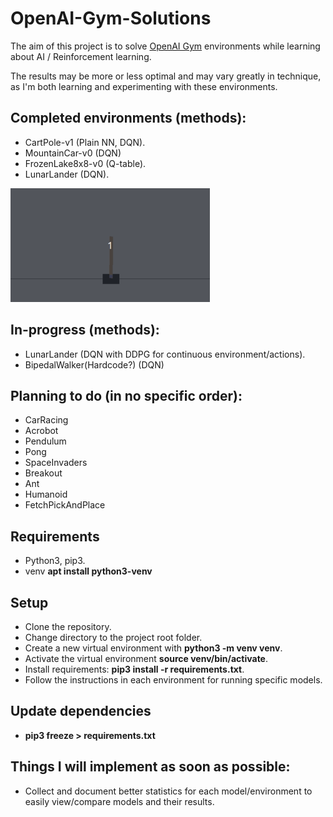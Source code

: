 # OpenAI-Gym-Solutions

The aim of this project is to solve [OpenAI Gym](https://gym.openai.com/) environments while learning about AI / Reinforcement learning.

The results may be more or less optimal and may vary greatly in technique, as I'm both learning and experimenting with these environments.

## Completed environments (methods):
- CartPole-v1 (Plain NN, DQN).
- MountainCar-v0 (DQN)
- FrozenLake8x8-v0 (Q-table).
- LunarLander (DQN).

![](Extra/CombinedSolves.gif)


## In-progress (methods):
- LunarLander (DQN with DDPG for continuous environment/actions).
- BipedalWalker(Hardcode?) (DQN)

## Planning to do (in no specific order):
- CarRacing
- Acrobot
- Pendulum
- Pong
- SpaceInvaders
- Breakout
- Ant
- Humanoid
- FetchPickAndPlace

## Requirements
- Python3, pip3.
- venv **apt install python3-venv**

## Setup
- Clone the repository.
- Change directory to the project root folder.
- Create a new virtual environment with **python3 -m venv venv**.
- Activate the virtual environment **source venv/bin/activate**.
- Install requirements: **pip3 install -r requirements.txt**.
- Follow the instructions in each environment for running specific models.

## Update dependencies
- **pip3 freeze > requirements.txt**

## Things I will implement as soon as possible: 
- Collect and document better statistics for each model/environment to easily view/compare models and their results.